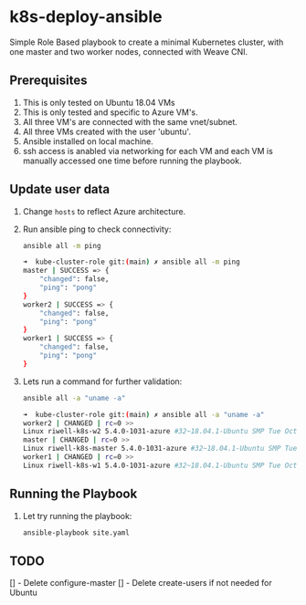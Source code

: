 # k8s-deploy-ansible

Simple Role Based playbook to create a minimal Kubernetes cluster, with one
master and two worker nodes, connected with Weave CNI.

## Prerequisites

1. This is only tested on Ubuntu 18.04 VMs
2. This is only tested and specific to Azure VM's.
3. All three VM's are connected with the same vnet/subnet.
4. All three VMs created with the user 'ubuntu'.
5. Ansible installed on local machine.
6. ssh access is anabled via networking for each VM and each VM is manually
   accessed one time before running the playbook.

## Update user data

1. Change `hosts` to reflect Azure architecture.
2. Run ansible ping to check connectivity:

    ```bash
    ansible all -m ping
    ```

    ```bash
    ➜  kube-cluster-role git:(main) ✗ ansible all -m ping
    master | SUCCESS => {
        "changed": false,
        "ping": "pong"
    }
    worker2 | SUCCESS => {
        "changed": false,
        "ping": "pong"
    }
    worker1 | SUCCESS => {
        "changed": false,
        "ping": "pong"
    }
    ```

3. Lets run a command for further validation:

    ```bash
    ansible all -a "uname -a"
    ```

    ```bash
    ➜  kube-cluster-role git:(main) ✗ ansible all -a "uname -a"
    worker2 | CHANGED | rc=0 >>
    Linux riwell-k8s-w2 5.4.0-1031-azure #32~18.04.1-Ubuntu SMP Tue Oct 6 10:03:22 UTC 2020 x86_64 x86_64 x86_64 GNU/Linux
    master | CHANGED | rc=0 >>
    Linux riwell-k8s-master 5.4.0-1031-azure #32~18.04.1-Ubuntu SMP Tue Oct 6 10:03:22 UTC 2020 x86_64 x86_64 x86_64 GNU/Linux
    worker1 | CHANGED | rc=0 >>
    Linux riwell-k8s-w1 5.4.0-1031-azure #32~18.04.1-Ubuntu SMP Tue Oct 6 10:03:22 UTC 2020 x86_64 x86_64 x86_64 GNU/Linux
    ```

## Running the Playbook

1. Let try running the playbook:

    ```bash
    ansible-playbook site.yaml
    ```

## TODO

[] - Delete configure-master
[] - Delete create-users if not needed for Ubuntu
